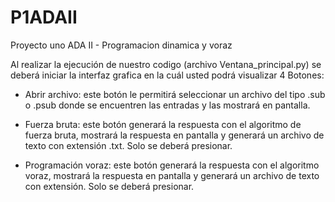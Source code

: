 # P1ADAII
Proyecto uno ADA II - Programacion dinamica y voraz 

Al realizar la ejecución de nuestro codigo (archivo Ventana_principal.py) se deberá iniciar la interfaz grafica 
en la cuál usted podrá visualizar 4 Botones:

- Abrir archivo: este botón le permitirá seleccionar un archivo del tipo .sub o .psub donde
                 se encuentren las entradas y las mostrará en pantalla.

- Fuerza bruta: este botón generará la respuesta con el algoritmo de fuerza bruta, mostrará 
                la respuesta en pantalla y generará un archivo de texto con extensión .txt.
                Solo se deberá presionar.

- Programación voraz: este botón generará la respuesta con el algoritmo voraz, mostrará 
                la respuesta en pantalla y generará un archivo de texto con extensión. 
                Solo se deberá presionar.



